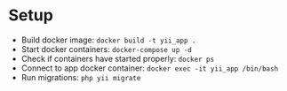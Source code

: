# Setup
- Build docker image: `docker build -t yii_app .`
- Start docker containers: `docker-compose up -d`
- Check if containers have started properly: `docker ps`
- Connect to app docker container: `docker exec -it yii_app /bin/bash`
- Run migrations: `php yii migrate`